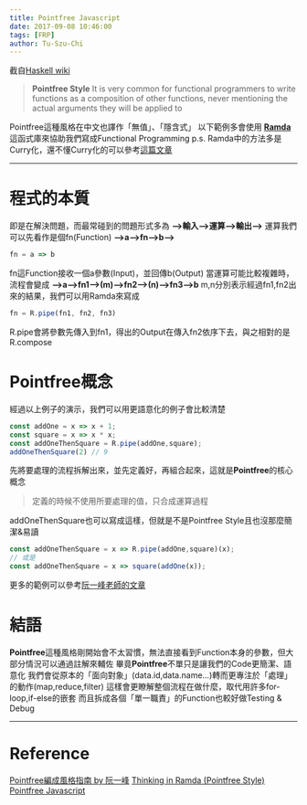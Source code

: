 ```yaml
---
title: Pointfree Javascript
date: 2017-09-08 10:46:00
tags: [FRP]
author: Tu-Szu-Chi
---
```

截自[Haskell wiki](https://wiki.haskell.org/Pointfree)
>**Pointfree Style**
>It is very common for functional programmers to write functions as a composition of other functions, never mentioning the actual arguments they will be applied to

Pointfree這種風格在中文也譯作「無值」、「隱含式」
以下範例多會使用 **[Ramda](http://ramdajs.com)** 這函式庫來協助我們寫成Functional Programming
p.s. Ramda中的方法多是Curry化，還不懂Curry化的可以參考[這篇文章](https://jigsawye.gitbooks.io/mostly-adequate-guide/content/ch4.html)

***

# 程式的本質

即是在解決問題，而最常碰到的問題形式多為
**-->輸入-->運算-->輸出-->**
運算我們可以先看作是個fn(Function)
**-->a-->fn-->b-->**

```javascript
fn = a => b
```

fn這Function接收一個a參數(Input)，並回傳b(Output)
當運算可能比較複雜時，流程會變成
**-->a-->fn1-->(m)-->fn2-->(n)-->fn3-->b**
m,n分別表示經過fn1,fn2出來的結果，我們可以用Ramda來寫成

```javascript
fn = R.pipe(fn1, fn2, fn3)
```

R.pipe會將參數先傳入到fn1，得出的Output在傳入fn2依序下去，與之相對的是R.compose

# Pointfree概念

經過以上例子的演示，我們可以用更語意化的例子會比較清楚

```javascript
const addOne = x => x + 1;
const square = x => x * x;
const addOneThenSquare = R.pipe(addOne,square);
addOneThenSquare(2) // 9
```

先將要處理的流程拆解出來，並先定義好，再組合起來，這就是**Pointfree**的核心概念
>定義的時候不使用所要處理的值，只合成運算過程

addOneThenSquare也可以寫成這樣，但就是不是Pointfree Style且也沒那麼簡潔&易讀

```javascript
const addOneThenSquare = x => R.pipe(addOne,square)(x);
// 或是
const addOneThenSquare = x => square(addOne(x));
```

更多的範例可以參考[阮一峰老師的文章](http://www.ruanyifeng.com/blog/2017/03/pointfree.html)

# 結語

**Pointfree**這種風格剛開始會不太習慣，無法直接看到Function本身的參數，但大部分情況可以通過註解來輔佐
畢竟**Pointfree**不單只是讓我們的Code更簡潔、語意化
我們會從原本的「面向對象」(data.id,data.name...)轉而更專注於「處理」的動作(map,reduce,filter)
這樣會更瞭解整個流程在做什麼，取代用許多for-loop,if-else的嵌套
而且拆成各個「單一職責」的Function也較好做Testing & Debug

***

# Reference

[Pointfree編成風格指南 by 阮一峰](http://www.ruanyifeng.com/blog/2017/03/pointfree.html)
[Thinking in Ramda (Pointfree Style)](https://zhuanlan.zhihu.com/p/27626482)
[Pointfree Javascript](http://lucasmreis.github.io/blog/pointfree-javascript/)